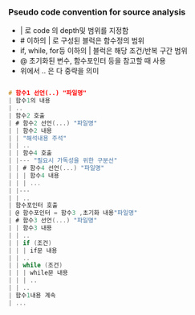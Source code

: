 
### Pseudo code convention for source analysis  


- | 로 code 의 depth및 범위를 지정함  
- \# 이하의 | 로 구성된 블럭은 함수정의 범위  
- if, while, for등 이하의 | 블럭은 해당 조건/반복 구간 범위   
- @ 초기화된 변수, 함수포인터 등을 참고할 때 사용  
- 위에서 .. 은 다 중략을 의미  

```c

# 함수1 선언(..) "파일명"
| 함수1의 내용
| .. 
| 함수2 호출  
| # 함수2 선언(...) "파일명" 
| | 함수2 내용
| | "해석내용 주석"
| | ..
| | 함수4 호출
| |--- "필요시 가독성을 위한 구분선"  
| | # 함수4 선언(...) "파일명" 
| | | 함수4 내용
| | | ...
| |--- 
| | .. 
| 함수포인터 호출
| @ 함수포인터 = 함수3 ,초기화 내용"파일명" 
| # 함수3 선언(...) "파일명" 
| | 함수3 내용
| | ..
| | if (조건)
| | | if문 내용
| | ..
| | while (조건)
| | | while문 내용
| | | ..
| | ..
| 함수1내용 계속 
| ... 
```
